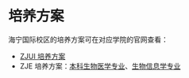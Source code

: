 # 培养方案
海宁国际校区的培养方案可在对应学院的官网查看：  

- [ZJUI 培养方案](https://zjui.intl.zju.edu.cn/teaching/handbook)  
- ZJE 培养方案：[本科生物医学专业](https://zje.intl.zju.edu.cn/zje/admission/bcs_integrated_biomedical_sciences)、[生物信息学专业](https://zje.intl.zju.edu.cn/zje/admission/bsc_biomedical_informatics)  
